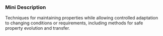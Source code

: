 ### Mini Description

Techniques for maintaining properties while allowing controlled adaptation to changing conditions or requirements, including methods for safe property evolution and transfer.
